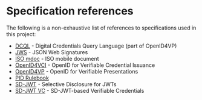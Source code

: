 # Specification references

The following is a non-exhaustive list of references to specifications used in
this project:

- [DCQL](https://openid.net/specs/openid-4-verifiable-presentations-1_0.html#name-digital-credentials-query-l) - Digital Credentials Query Language (part of OpenID4VP)
- [JWS](https://www.rfc-editor.org/rfc/rfc7515.html) - JSON Web Signatures
- [ISO mdoc](https://www.iso.org/standard/69084.html) - ISO mobile document
- [OpenID4VCI](https://openid.net/specs/openid-4-verifiable-credential-issuance-1_0-13.html) - OpenID for Verifiable Credential Issuance
- [OpenID4VP](https://openid.net/specs/openid-4-verifiable-presentations-1_0-20.html) - OpenID for Verifiable Presentations
- [PID Rulebook](https://eu-digital-identity-wallet.github.io/eudi-doc-architecture-and-reference-framework/1.6.0/annexes/annex-3/annex-3.01-pid-rulebook/)
- [SD-JWT](https://datatracker.ietf.org/doc/html/draft-ietf-oauth-selective-disclosure-jwt-17) - Selective Disclosure for JWTs
- [SD-JWT VC](https://datatracker.ietf.org/doc/html/draft-ietf-oauth-sd-jwt-vc-08) - SD-JWT-based Verifiable Credentials

